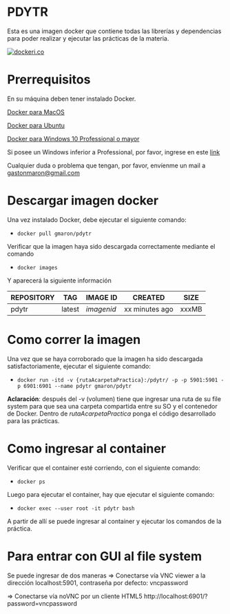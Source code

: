 PDYTR
=====
Esta es una imagen docker que contiene todas las librerías y dependencias para poder realizar y ejecutar las prácticas de la materia.

[![dockeri.co](http://dockeri.co/image/gmaron/pdytr)](https://registry.hub.docker.com/u/gmaron/pdytr/)

Prerrequisitos
==============
En su máquina deben tener instalado Docker.

[Docker para MacOS](https://docs.docker.com/docker-for-mac/install/)

[Docker para Ubuntu](https://docs.docker.com/engine/installation/linux/docker-ce/ubuntu/)

[Docker para Windows 10 Professional o mayor](https://download.docker.com/win/stable/Docker%20for%20Windows%20Installer.exe)

Si posee un Windows inferior a Professional, por favor, ingrese en este [link](https://www.docker.com/products/docker-toolbox)

Cualquier duda o problema que tengan, por favor, envíenme un mail a [gastonmaron@gmail.com](mailto:gastonmaron@gmail.com)

Descargar imagen docker
=======================
Una vez instalado Docker, debe ejecutar el siguiente comando:
* ```docker pull gmaron/pdytr```

Verificar que la imagen haya sido descargada correctamente mediante el comando
* ```docker images```

Y aparecerá la siguiente información

| REPOSITORY | TAG    | IMAGE ID   | CREATED        | SIZE
| -----------|--------|------------|----------------|-------|
| pdytr      | latest | *imagenid* | xx minutes ago | xxxMB |

Como correr la imagen 
=====================
Una vez que se haya corroborado que la imagen ha sido descargada satisfactoriamente, ejecutar el siguiente comando:

* ```docker run -itd -v {rutaAcarpetaPractica}:/pdytr/ -p -p 5901:5901 -p 6901:6901 --name pdytr gmaron/pdytr```

**Aclaración**: después del -v (volumen) tiene que ingresar una ruta de su file system para que sea una carpeta compartida entre su SO y el contenedor de Docker. Dentro de *rutaAcarpetaPractica* ponga el código desarrollado para las prácticas. 

Como ingresar al container
==========================

Verificar que el container esté corriendo, con el siguiente comando:
* ```docker ps```

Luego para ejecutar el container, hay que ejecutar el siguiente comando:
* ```docker exec --user root -it pdytr bash```

A partir de allí se puede ingresar al container y ejecutar los comandos de la práctica.

Para entrar con GUI al file system
==================================

Se puede ingresar de dos maneras
=> Conectarse vía VNC viewer a la dirección localhost:5901, contraseña por defecto: vncpassword

=> Conectarse vía noVNC por un cliente HTML5  http://localhost:6901/?password=vncpassword
